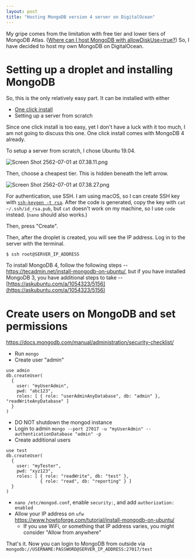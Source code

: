 ```yaml
---
layout: post
title: "Hosting MongoDB version 4 server on DigitalOcean"
---
```


My gripe comes from the limitation with free tier and lower tiers of MongoDB Atlas. ([Where can I host MongoDB with allowDiskUse=true?](https://www.quora.com/unanswered/Where-can-I-host-MongoDB-with-allowDiskUse-true)) So, I have decided to host my own MongoDB on DigitalOcean.

# Setting up a droplet and installing MongoDB

So, this is the only relatively easy part. It can be installed with either

- [One click install](https://pages.news.digitalocean.com/AF2V0vEI30XV5290060l08D)
- Setting up a server from scratch

Since one click install is too easy, yet I don't have a luck with it too much, I am not going to discuss this one. One click install comes with MongoDB 4 already.

To setup a server from scratch, I chose Ubuntu 19.04.

![Screen Shot 2562-07-01 at 07.38.11.png](https://polvcode.files.wordpress.com/2019/07/screen-shot-2562-07-01-at-07.38.11.png)

Then, choose a cheapest tier. This is hidden beneath the left arrow.

![Screen Shot 2562-07-01 at 07.38.27.png](https://polvcode.files.wordpress.com/2019/07/screen-shot-2562-07-01-at-07.38.27.png)

For authentication, use SSH. I am using macOS, so I can create SSH key with [`ssh-keygen -t rsa`](https://www.digitalocean.com/community/tutorials/how-to-set-up-ssh-keys--2). After the code is generated, copy the key with `cat ~/.ssh/id_rsa.pub`, but `cat` doesn't work on my machine, so I use `code` instead. (`nano` should also works.)

Then, press "Create".

Then, after the droplet is created, you will see the IP address. Log in to the server with the terminal.

```
$ ssh root@SERVER_IP_ADDRESS
```

To install MongoDB 4, follow the following steps -- <https://tecadmin.net/install-mongodb-on-ubuntu/>, but if you have installed MongoDB 3, you have additional steps to take -- [https://askubuntu.com/a/1054323/5156](https://askubuntu.com/a/1054323/5156)

# Create users on MongoDB and set permissions

<https://docs.mongodb.com/manual/administration/security-checklist/>

- Run `mongo`
- Create user "admin"

```
use admin
db.createUser(
  {
    user: "myUserAdmin",
    pwd: "abc123",
    roles: [ { role: "userAdminAnyDatabase", db: "admin" }, "readWriteAnyDatabase" ]
  }
)
```

- DO NOT shutdown the mongod instance
- Login to admin `mongo --port 27017 -u "myUserAdmin" --authenticationDatabase "admin" -p`
- Create additional users

```
use test
db.createUser(
  {
    user: "myTester",
    pwd: "xyz123",
    roles: [ { role: "readWrite", db: "test" },
             { role: "read", db: "reporting" } ]
  }
)
```

- `nano /etc/mongod.conf`, enable `security:`, and add `authorization: enabled`
- Allow your IP address on `ufw` <https://www.howtoforge.com/tutorial/install-mongodb-on-ubuntu/>
	- If you use WiFi, or something that IP address varies, you might consider "Allow from anywhere"

That's it. Now you can login to MongoDB from outside via `mongodb://USERNAME:PASSWORD@SERVER_IP_ADDRESS:27017/test`
